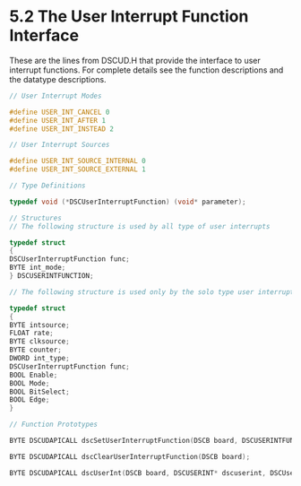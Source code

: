 # 5.2 The User Interrupt Function Interface

These are the lines from DSCUD.H that provide the interface to user interrupt functions. For complete details see the function descriptions and the datatype descriptions.

```c
// User Interrupt Modes

#define USER_INT_CANCEL 0
#define USER_INT_AFTER 1
#define USER_INT_INSTEAD 2

// User Interrupt Sources

#define USER_INT_SOURCE_INTERNAL 0
#define USER_INT_SOURCE_EXTERNAL 1

// Type Definitions

typedef void (*DSCUserInterruptFunction) (void* parameter);

// Structures
// The following structure is used by all type of user interrupts

typedef struct
{
DSCUserInterruptFunction func;
BYTE int_mode;
} DSCUSERINTFUNCTION;

// The following structure is used only by the solo type user interrupts

typedef struct
{
BYTE intsource;
FLOAT rate;
BYTE clksource;
BYTE counter;
DWORD int_type;
DSCUserInterruptFunction func;
BOOL Enable;
BOOL Mode;
BOOL BitSelect;
BOOL Edge;
}

// Function Prototypes

BYTE DSCUDAPICALL dscSetUserInterruptFunction(DSCB board, DSCUSERINTFUNCTION * dscuserintfunction);

BYTE DSCUDAPICALL dscClearUserInterruptFunction(DSCB board);

BYTE DSCUDAPICALL dscUserInt(DSCB board, DSCUSERINT* dscuserint, DSCUserInterruptFunction func);
```
